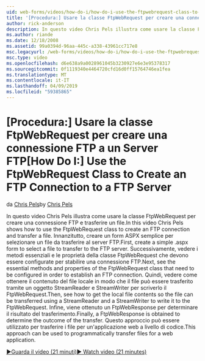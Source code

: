 ```yaml
---
uid: web-forms/videos/how-do-i/how-do-i-use-the-ftpwebrequest-class-to-create-an-ftp-connection-to-a-ftp-server
title: '[Procedura:] Usare la classe FtpWebRequest per creare una connessione FTP a un Server FTP | Microsoft Docs'
author: rick-anderson
description: In questo video Chris Pels illustra come usare la classe FtpWebRequest per creare una connessione FTP e trasferire un file. In primo luogo, creare un modulo semplice. aspx da selezionare...
ms.author: riande
ms.date: 12/18/2008
ms.assetid: 99a0394d-96aa-445c-a338-43961cc717e8
msc.legacyurl: /web-forms/videos/how-do-i/how-do-i-use-the-ftpwebrequest-class-to-create-an-ftp-connection-to-a-ftp-server
msc.type: video
ms.openlocfilehash: d6e638a9a0028961045b3230927e6e3e95378317
ms.sourcegitcommit: 0f1119340e4464720cfd16d0ff15764746ea1fea
ms.translationtype: MT
ms.contentlocale: it-IT
ms.lasthandoff: 04/09/2019
ms.locfileid: "59385865"
---
```

# <a name="how-do-i-use-the-ftpwebrequest-class-to-create-an-ftp-connection-to-a-ftp-server"></a><span data-ttu-id="65a1f-104">[Procedura:] Usare la classe FtpWebRequest per creare una connessione FTP a un Server FTP</span><span class="sxs-lookup"><span data-stu-id="65a1f-104">[How Do I:] Use the FtpWebRequest Class to Create an FTP Connection to a FTP Server</span></span>

<span data-ttu-id="65a1f-105">da [Chris Pels](https://twitter.com/chrispels)</span><span class="sxs-lookup"><span data-stu-id="65a1f-105">by [Chris Pels](https://twitter.com/chrispels)</span></span>

<span data-ttu-id="65a1f-106">In questo video Chris Pels illustra come usare la classe FtpWebRequest per creare una connessione FTP e trasferire un file.</span><span class="sxs-lookup"><span data-stu-id="65a1f-106">In this video Chris Pels shows how to use the FtpWebRequest class to create an FTP connection and transfer a file.</span></span> <span data-ttu-id="65a1f-107">Innanzitutto, creare un form ASPX semplice per selezionare un file da trasferire al server FTP.</span><span class="sxs-lookup"><span data-stu-id="65a1f-107">First, create a simple .aspx form to select a file to transfer to the FTP server.</span></span> <span data-ttu-id="65a1f-108">Successivamente, vedere i metodi essenziali e le proprietà della classe FtpWebRequest che devono essere configurate per stabilire una connessione FTP.</span><span class="sxs-lookup"><span data-stu-id="65a1f-108">Next, see the essential methods and properties of the FtpWebRequest class that need to be configured in order to establish an FTP connection.</span></span> <span data-ttu-id="65a1f-109">Quindi, vedere come ottenere il contenuto del file locale in modo che il file può essere trasferito tramite un oggetto StreamReader e StreamWriter per scriverlo il FtpWebRequest.</span><span class="sxs-lookup"><span data-stu-id="65a1f-109">Then, see how to get the local file contents so the file can be transferred using a StreamReader and a StreamWriter to write it to the FtpWebRequest.</span></span> <span data-ttu-id="65a1f-110">Infine, viene ottenuto un FtpWebResponse per determinare il risultato del trasferimento.</span><span class="sxs-lookup"><span data-stu-id="65a1f-110">Finally, a FtpWebResponse is obtained to determine the outcome of the transfer.</span></span> <span data-ttu-id="65a1f-111">Questo approccio può essere utilizzato per trasferire i file per un'applicazione web a livello di codice.</span><span class="sxs-lookup"><span data-stu-id="65a1f-111">This approach can be used to programmatically transfer files for a web application.</span></span>

[<span data-ttu-id="65a1f-112">&#9654;Guarda il video (21 minuti)</span><span class="sxs-lookup"><span data-stu-id="65a1f-112">&#9654; Watch video (21 minutes)</span></span>](https://channel9.msdn.com/Blogs/ASP-NET-Site-Videos/how-do-i-use-the-ftpwebrequest-class-to-create-an-ftp-connection-to-a-ftp-server)
